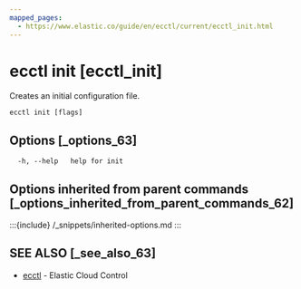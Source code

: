 ```yaml
---
mapped_pages:
  - https://www.elastic.co/guide/en/ecctl/current/ecctl_init.html
---
```


# ecctl init [ecctl_init]

Creates an initial configuration file.

```
ecctl init [flags]
```


## Options [_options_63]

```
  -h, --help   help for init
```


## Options inherited from parent commands [_options_inherited_from_parent_commands_62]

:::{include} /_snippets/inherited-options.md
:::


## SEE ALSO [_see_also_63]

* [ecctl](/reference/ecctl.md)	 - Elastic Cloud Control


